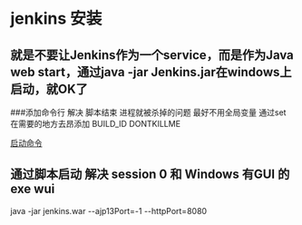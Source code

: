 # jenkins 安装


## 就是不要让Jenkins作为一个service，而是作为Java web start，通过java -jar Jenkins.jar在windows上启动，就OK了


###添加命令行 解决 脚本结束 进程就被杀掉的问题 最好不用全局变量 通过set 在需要的地方去昂添加
BUILD_ID
DONTKILLME

[启动命令](https://www.cnblogs.com/wyx123/articles/4106802.html)



## 通过脚本启动 解决 session 0  和 Windows 有GUI 的 exe wui

java -jar jenkins.war --ajp13Port=-1 --httpPort=8080
<!--stackedit_data:
eyJoaXN0b3J5IjpbLTMyNjMwNTAzXX0=
-->
